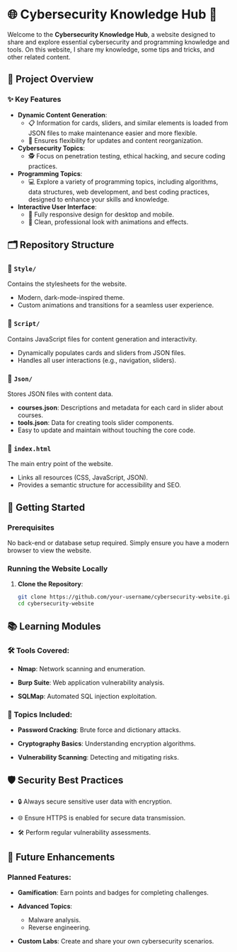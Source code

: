 # 🌐 Cybersecurity Knowledge Hub 🔐  

Welcome to the **Cybersecurity Knowledge Hub**, a website designed to share and explore essential cybersecurity and programming knowledge and tools. On this website, I share my knowledge, some tips and tricks, and other related content.



## 🌟 Project Overview  

### ✨ Key Features  
- **Dynamic Content Generation**:  
  - 📋 Information for cards, sliders, and similar elements is loaded from JSON files to make maintenance easier and more flexible.  
  - 🔄 Ensures flexibility for updates and content reorganization.  
- **Cybersecurity Topics**:  
  - 🕵️ Focus on penetration testing, ethical hacking, and secure coding practices.
- **Programming Topics**:
   - 💻 Explore a variety of programming topics, including algorithms, data structures, web development, and best coding practices, designed to enhance your skills and knowledge.
- **Interactive User Interface**:  
  - 🚀 Fully responsive design for desktop and mobile.  
  - 🎨 Clean, professional look with animations and effects.  



## 🗂️ Repository Structure  

### 📂 `Style/`  
Contains the stylesheets for the website.  
- Modern, dark-mode-inspired theme.  
- Custom animations and transitions for a seamless user experience.  

### 📂 `Script/`  
Contains JavaScript files for content generation and interactivity.  
- Dynamically populates cards and sliders from JSON files.  
- Handles all user interactions (e.g., navigation, sliders).  

### 📂 `Json/`  
Stores JSON files with content data.  
- **courses.json**: Descriptions and metadata for each card in slider about courses.  
- **tools.json**: Data for creating tools slider components.  
- Easy to update and maintain without touching the core code.  

### 📂 `index.html`  
The main entry point of the website.  
- Links all resources (CSS, JavaScript, JSON).  
- Provides a semantic structure for accessibility and SEO.  



## 🚀 Getting Started  

### Prerequisites  
No back-end or database setup required. Simply ensure you have a modern browser to view the website.  

### Running the Website Locally  
1. **Clone the Repository**:  
   ```bash
   git clone https://github.com/your-username/cybersecurity-website.git
   cd cybersecurity-website
   ```


## 📚 Learning Modules

### 🛠️ Tools Covered:

- **Nmap**: Network scanning and enumeration.

- **Burp Suite**: Web application vulnerability analysis.

- **SQLMap**: Automated SQL injection exploitation.


### 📖 Topics Included:

- **Password Cracking**: Brute force and dictionary attacks.

- **Cryptography Basics**: Understanding encryption algorithms.

- **Vulnerability Scanning**: Detecting and mitigating risks.



## 🛡️ Security Best Practices

- 🔒 Always secure sensitive user data with encryption.

- 🌐 Ensure HTTPS is enabled for secure data transmission.

- 🛠️ Perform regular vulnerability assessments.



## 🔮 Future Enhancements

### Planned Features:

- **Gamification**: Earn points and badges for completing challenges.

- **Advanced Topics**:
  - Malware analysis.
  - Reverse engineering.

- **Custom Labs**: Create and share your own cybersecurity scenarios.


